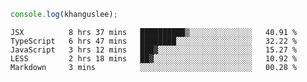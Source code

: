 ```js
console.log(khanguslee);
```

<!--START_SECTION:waka-->
```text
JSX          8 hrs 37 mins   ██████████▒░░░░░░░░░░░░░░   40.91 % 
TypeScript   6 hrs 47 mins   ████████░░░░░░░░░░░░░░░░░   32.22 % 
JavaScript   3 hrs 12 mins   ███▓░░░░░░░░░░░░░░░░░░░░░   15.27 % 
LESS         2 hrs 18 mins   ██▓░░░░░░░░░░░░░░░░░░░░░░   10.92 % 
Markdown     3 mins          ░░░░░░░░░░░░░░░░░░░░░░░░░   00.28 % 
```
<!--END_SECTION:waka-->

<!--
**khanguslee/khanguslee** is a ✨ _special_ ✨ repository because its `README.md` (this file) appears on your GitHub profile.

Here are some ideas to get you started:

- 🔭 I’m currently working on ...
- 🌱 I’m currently learning ...
- 👯 I’m looking to collaborate on ...
- 🤔 I’m looking for help with ...
- 💬 Ask me about ...
- 📫 How to reach me: ...
- 😄 Pronouns: ...
- ⚡ Fun fact: ...
-->
